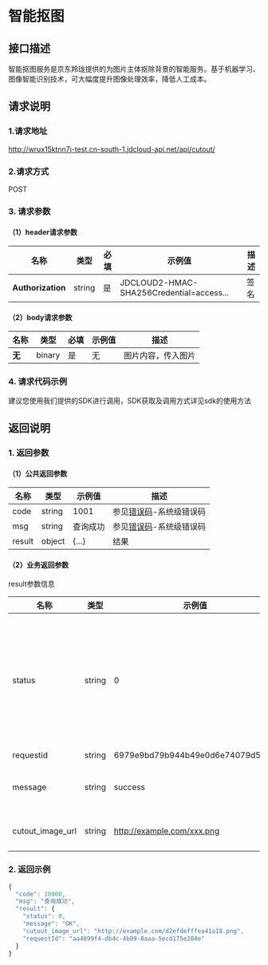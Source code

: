 # 智能抠图


## 接口描述
智能抠图服务是京东羚珑提供的为图片主体抠除背景的智能服务。基于机器学习、图像智能识别技术，可大幅度提升图像处理效率，降低人工成本。

## 请求说明

### 1.请求地址
http://wrux15ktnn7j-test.cn-south-1.jdcloud-api.net/api/cutout/

### 2.请求方式
POST

### 3. 请求参数
#### （1）header请求参数
|名称|类型|必填|示例值|描述|
|---|---|---|---|---|
|**Authorization**|string| 是 | JDCLOUD2-HMAC-SHA256Credential=access...	| 签名|

#### （2）body请求参数
|名称|类型|必填|示例值|描述|
|---|---|---|---|---|
|**无**|binary| 是 | 无 | 图片内容，传入图片|

### 4. 请求代码示例
建议您使用我们提供的SDK进行调用，SDK获取及调用方式详见sdk的使用方法

## 返回说明

### 1. 返回参数

#### （1）公共返回参数

|名称|类型|示例值|描述|
|---|---|---|---|
|code|string | 1001 | 参见<a target="_blank" href="">错误码</a>-系统级错误码|
|msg|string | 查询成功 | 参见<a target="_blank" href="">错误码</a>-系统级错误码|
|result|object | {...} | 结果 |

#### （2）业务返回参数
result参数信息

|名称|类型|示例值|描述|
|---|---|---|---|
|status|string | 0 | 返回结果，0表示成功；非0为对应错误号，参见错误码-业务级错误码|
|requestid|string | 6979e9bd79b944b49e0d6e74079d5098 | 请求id |
|message|string | success | 结果状态，成功为 success |
|cutout_image_url|string | http://example.com/xxx.png | 处理后的图片地址 |

### 2. 返回示例
```js
{
  "code": 10000,
  "msg": "查询成功",
  "result": {
    "status": 0,
    "message": "OK",
    "cutout_image_url": "http://example.com/d2efdefffea41a18.png",
    "requestId": "aa4899f4-db4c-4b09-8aaa-5ecd175e204e"
  }
}
```
